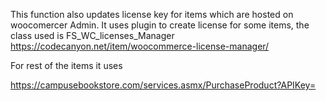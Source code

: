 This function also updates license key for items which are hosted on woocomercer Admin.
It uses plugin to create license for some items, the class used is FS_WC_licenses_Manager
https://codecanyon.net/item/woocommerce-license-manager/

For rest of the items it uses

https://campusebookstore.com/services.asmx/PurchaseProduct?APIKey=

